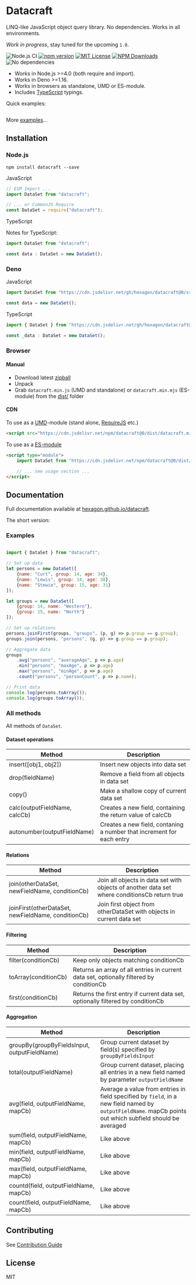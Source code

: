 # Datacraft

LINQ-like JavaScript object query library. No dependencies. Works in all environments.

*Work in progress*, stay tuned for the upcoming `1.0`.

![Node.js CI](https://github.com/Hexagon/datacraft/workflows/Node.js%20CI/badge.svg?branch=main) [![npm version](https://badge.fury.io/js/datacraft.svg)](https://badge.fury.io/js/datacraft) 
[![MIT License](https://img.shields.io/badge/license-MIT-blue.svg)](https://github.com/Hexagon/datacraft/blob/main/LICENSE) [![NPM Downloads](https://img.shields.io/npm/dw/datacraft.svg)](https://www.npmjs.org/package/datacraft)
![No dependencies](https://img.shields.io/badge/dependencies-none-brightgreen)

*   Works in Node.js >=4.0 (both require and import).
*   Works in Deno >=1.16.
*   Works in browsers as standalone, UMD or ES-module.
*   Includes [TypeScript](https://www.typescriptlang.org/) typings.

Quick examples:

```javascript

```

More [examples](#examples)...

## Installation

### Node.js

```npm install datacraft --save```

JavaScript

```javascript
// ESM Import ...
import DataSet from "datacraft";

// ... or CommonJS Require
const DataSet = require("datacraft");
```

TypeScript

Notes for TypeScript:

```typescript
import DataSet from "datacraft";

const data : DataSet = new DataSet();
```

### Deno

JavaScript

```javascript
import DataSet from "https://cdn.jsdelivr.net/gh/hexagon/datacraft@0/src/datacraft.js";

const data = new DataSet();
```

TypeScript

```typescript
import { DataSet } from "https://cdn.jsdelivr.net/gh/hexagon/datacraft@0/src/datacraft.js";

const _data : DataSet = new DataSet();
```

### Browser 

#### Manual

*   Download latest [zipball](https://github.com/Hexagon/datacraft/archive/refs/heads/main.zip)
*   Unpack
*   Grab ```datacraft.min.js``` (UMD and standalone) or ```datacraft.min.mjs``` (ES-module) from the [dist/](/dist) folder

#### CDN

To use as a [UMD](https://github.com/umdjs/umd)-module (stand alone, [RequireJS](https://requirejs.org/) etc.)

```html
<script src="https://cdn.jsdelivr.net/npm/datacraft@0/dist/datacraft.min.js"></script>
```

To use as a [ES-module](https://developer.mozilla.org/en-US/docs/Web/JavaScript/Guide/Modules)

```html
<script type="module">
	import DataSet from "https://cdn.jsdelivr.net/npm/datacraft@0/dist/datacraft.min.mjs";

	// ... see usage section ...
</script>
```
## Documentation

Full documentation available at [hexagon.github.io/datacraft](https://hexagon.github.io/datacraft/DataSet.html).

The short version:

### Examples

```javascript

import { DataSet } from "datacraft";

// Set up data
let persons = new DataSet([
    {name: "Curt", group: 14, age: 34},
    {name: "Lewis", group: 14, age: 38},
    {name: "Stewie", group: 15, age: 31}
]);

let groups = new DataSet([
    {group: 14, name: "Western"},
    {group: 15, name: "North"}
]);

// Set up relations
persons.joinFirst(groups, "groups", (p, g) => p.group == g.group);
groups.join(persons, "persons", (g, p) => g.group == p.group);

// Aggregate data
groups
    .avg("persons", "averageAge", p => p.age)
    .min("persons", "maxAge", p => p.age)
    .max("persons", "minAge", p => p.age)
    .count("persons", "personCount", p => p.name);

// Print data
console.log(persons.toArray());
console.log(groups.toArray());
```

### All methods

All methods of `DataSet`.

#### Dataset operations

| Method | Description |
| ------ | ----------- |
| insert([obj1, obj2]) | Insert new objects into data set |
| drop(fieldName) | Remove a field from all objects in data set |
| copy() | Make a shallow copy of current data set |
| calc(outputFieldName, calcCb) | Creates a new field, containing the return value of calcCb |
| autonumber(outputFieldName) | Creates a new field, contaning a number that increment for each entry |

#### Relations

| Method | Description |
| ------ | ----------- |
| join(otherDataSet, newFieldName, conditionCb) | Join all objects in data set with objects of another data set where conditionsCb return true |
| joinFirst(otherDataSet, newFieldName, conditionCb) | Join first object from otherDataSet with objects in current data set |

#### Filtering

| Method | Description |
| ------ | ----------- |
| filter(conditionCb) | Keep only objects matching conditionCb |
| toArray(conditionCb) | Returns an array of all entries in current data set, optionally filtered by conditionCb |
| first(conditionCb) | Returns the first entry if current data set, optionally filtered by conditionCb |

#### Aggregation

| Method | Description |
| ------ | ----------- |
| groupBy(groupByFieldsInput, outputFieldName) | Group current dataset by field(s) specified by `groupByFieldsInput` |
| total(outputFieldName) | Group current dataset, placing all entries in a new field named by parameter `outputFieldName` |
| avg(field, outputFieldName, mapCb) | Average a value from entries in field specified by `field`, in a new field named by `outputFieldName`. mapCb points out which subfield should be averaged |
| sum(field, outputFieldName, mapCb) | Like above |
| min(field, outputFieldName, mapCb) | Like above |
| max(field, outputFieldName, mapCb) | Like above |
| countd(field, outputFieldName, mapCb) | Like above |
| count(field, outputFieldName, mapCb) | Like above |

## Contributing

See [Contribution Guide](/CONTRIBUTING.md)

## License

MIT
